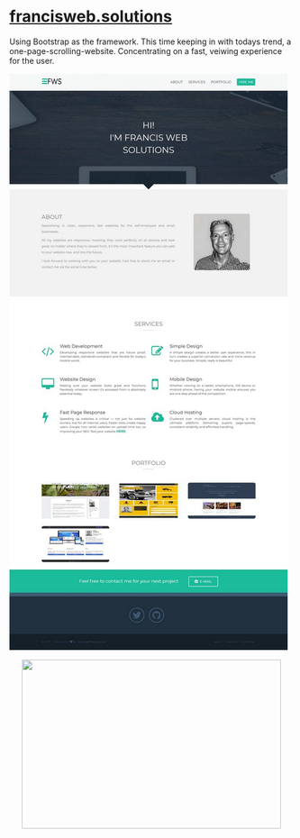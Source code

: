 # [francisweb.solutions](https://francisweb.solutions)

Using Bootstrap as the framework. This time keeping in with todays trend, a one-page-scrolling-website. Concentrating on a fast, veiwing experience for the user.

![Front Page](/assets/images/francis-web-solutions-frontpage.jpg)

<p align="center">
  <img width="460" height="300" src="http://www.fillmurray.com/460/300">
</p>